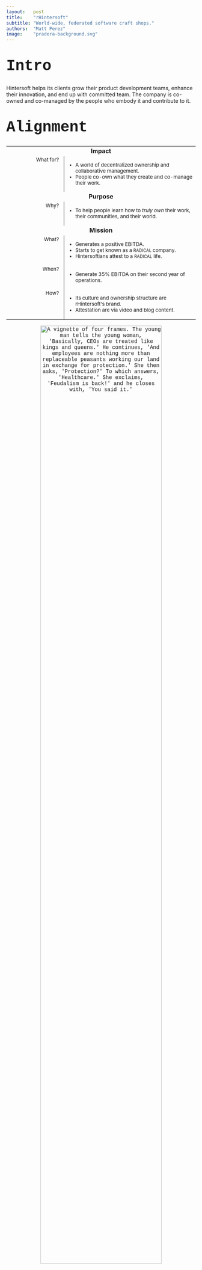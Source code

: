 ```yaml
---
layout:   post
title:    "rHintersoft"
subtitle: "World-wide, federated software craft shops."
authors:  "Matt Perez"
image:    "pradera-background.svg"
---
```


<div style="display: none; ">
 <p>World-wide, federated software craft shops.</p>
</div>

<h1 style="font-size:40px; font-family:Courier New, monospace; margin-top:40px; ">Intro</h1>
 <p>Hintersoft helps its clients grow their product development teams, enhance their innovation, and end up with committed team. The company is co-owned and co-managed by the people who embody it and contribute to it.</p>

<h1 style="font-size:40px; font-family:Courier New, monospace; margin-top:40px; ">Alignment</h1>
 <table>
 <tbody style="font-size:smaller; vertical-align:top; ">
  <tr>
   <td colspan="2" style="font-weight:bold; font-size:larger; text-align:center; ">Impact</td>
  </tr>
  <tr>
   <td style="text-align:right; width:10em; padding-right:1em; border-right:1px solid black; ">What for?</td>
   <td>
    <ul>
     <li>A world of decentralized ownership and collaborative management.</li>
     <li>People co-own what they create and co-manage their work.</li>
    </ul>
   </td>
  </tr>
  <tr>
   <td colspan="2" style="font-weight:bold; font-size:larger; text-align:center; ">Purpose</td>
  </tr>
  <tr>
   <td style="text-align:right; width:10em; padding-right:1em; border-right:1px solid black; ">Why?</td>
   <td>
    <ul>
     <li>To help people learn how to <em>truly own</em> their work, their communities, and their world.</li>
    </ul>
   </td>
  </tr>
  <tr>
   <td colspan="2" style="font-weight:bold; font-size:larger; text-align:center; ">Mission</td>
  </tr>
  <tr>
   <td style="text-align:right; width:10em; padding-right:1em; border-right:1px solid black; ">What?</td>
   <td>
    <ul>
     <li>Generates a positive EBITDA.</li>
     <li>Starts to get known as a <span style="font-size:smaller; ">RADICAL</span> company.</li>
     <li>Hintersoftians attest to a <span style="font-size:smaller; ">RADICAL</span> life.</li>
    </ul>
   </td>
  </tr>
  <tr>
   <td style="text-align:right; width:10em; padding-right:1em; border-right:1px solid black; ">When?</td>
   <td>
    <ul>
     <li>Generate 35% EBITDA on their second year of operations.</li>
    </ul>
   </td>
  </tr>
  <tr>
   <td style="text-align:right; width:10em; padding-right:1em; border-right:1px solid black; ">How?</td>
   <td>
    <ul>
     <li>Its culture and ownership structure are rHintersoft's brand.</li>
     <li>Attestation are via video and blog content.</li>
    </ul>
   </td>
  </tr>
 </tbody>
 <table>

 <p style="font-family:courier new, sans-serif; text-align:center; padding:0; margin:0; ">
  <img src="/assets/img/feudalism-is-back-square.svg" alt="A vignette of four frames. The young man tells the young woman, 'Basically, CEOs are treated like kings and queens.' He continues, 'And employees are nothing more than replaceable peasants working our land in exchange for protection.' She then asks, 'Protection?' To which answers, 'Healthcare.' She exclaims, 'Feudalism is back!' and he closes with, 'You said it.'" title="Feudalism is back-square" style="width: 80%; ">
 </p>

<h1 style="font-size:40px; font-family:Courier New, monospace; margin-top:40px; ">Origin Story</h1>
 <p>Most companies are owned and operated like feudal estates: commands flow down and wealth flows up.</p>
 <p>In a FIAT business, you help create a revenue stream, the business brand, its copyrights, patents, contracts, customer loyalty, and its growing equity value. But as an employee, you don’t own any of it. In exchange for your work, you get a wage and maybe a few other benefits like health insurance.</p>
 <p>A RADICAL company like Hintersoft makes it possible for the people who embody it to take control of their lives, behave as adults, and take full ownership over what they create. Hintersoft is co-owned and co-managed by you and all the people who contribute to it. It is a community of people who come together to contribute broad value to society and make an impact on the world.<sup><a href="#bookmark=id.sp4lps9hxtyk">2</a></sup></p>

<h1 style="font-size:40px; font-family:Courier New, monospace; margin-top:40px; ">How It Works</h1>
 <p>Hintersoftians work in a healthy environment, physically and psychologically safe. This is just not a promise: as co-owners, Hintersoftians can make sure it works this way. When it gets off the rails, Hintersoftians, as co-owners, can put it back on track.</p>
 <table>
 <tbody style="font-size:smaller; vertical-align:top; ">
  <tr>
   <td>
    <p style="text-align: right">Joining a Client</p>
   </td>
   <td>
    <ul>
     <li>After an agreement is signed with the client, anybody can join the team. If the member is already part of another team, he would have to work out a transition plan to keep everybody whole.</li>
    </ul>
   </td>
  </tr>
  <tr>
   <td colspan="2"></td>
  </tr>
  <tr>
   <td>
    <p style="text-align: right">Leaving a Client</p>
   </td>
   <td>
    <ul>
     <li>You could leave because you found something better aligned with what you want to do (see <a href="#heading=h.7ho9csrw1ee2">Joining a Client</a>). Or you may want to leave because your current client is not working for you. Maybe your work is not meaningful any more, or maybe you no longer get a good feeling out of being part of their team.</li>
     <li>In either case, you have to have that conversation with your client first and work out a transition plan.</li>
    </ul>
   </td>
  </tr>
  <tr>
   <td colspan="2"></td>
  </tr>
  <tr>
   <td>
    <p style="text-align: right">Predictability</p>
   </td>
   <td>
    <ul>
     <li>When a Hintersoftian decides to leave a client, her income, health insurance, and his ownership are not at risk. This gives Hintersoftians the wherewithal to have full control over their lives.</li>
    </ul>
   </td>
  </tr>
  <tr>
   <td colspan="2"></td>
  </tr>
  <tr>
   <td>
    <p style="text-align: right">Investments</p>
   </td>
   <td>
    <ul>
     <li>You can propose funding a new project simply by putting up a Banner. (See <a href="#heading=h.y06dr3dikzaw">References</a>).</li>
    </ul>
   </td>
  </tr>
  <tr>
   <td colspan="2"></td>
  </tr>
  <tr>
   <td>
    <p style="text-align: right">Mind the Business</p>
   </td>
   <td>
    <ul>
     <li>As a co-owner, you need to mind the Hintersoft business. Not “to put food on the table,” but as a commitment to yourself and the other co-owners.</li>
    </ul>
   </td>
  </tr>
  <tr>
   <td colspan="2"></td>
  </tr>
  <tr>
   <td>
    <p style="text-align: right">Predictable Recurring Income<br>(PRI)</p>
   </td>
   <td>You decide how much wealth to extract from the company to take care of your recurring expenses (see <a href="#heading=h.y06dr3dikzaw">References</a>).
    <ul>
     <li>We still have to make the company work financially. This is not a magic wand to fend off hard situations or avoid difficult decisions.</li>
    </ul>
   </td>
  </tr>
  <tr>
   <td colspan="2"></td>
  </tr>
  <tr>
   <td>
    <p style="text-align: right">Stay Healthy</p>
   </td>
   <td>
    <ul>
     <li>A big part of making the business work includes keeping yourself and each other healthy. If the work is not contributing to your wellbeing, then it’s time to make a change, for everybody’s sake.</li>
    </ul>
   </td>
  </tr>
  <tr>
   <td colspan="2"></td>
  </tr>
  <tr>
   <td>
    <p style="text-align: right">Experiment and Thrive</p>
   </td>
   <td>
    <ul>
     <li>Experimentation is basic to the success of Hintersoft. There are consequences to your actions, but it is not paupery or slow death. More like clean up and learn.</li>
    </ul>
   </td>
  </tr>
  <tr>
   <td colspan="2"></td>
  </tr>
  <tr>
   <td>
    <p style="text-align: right">Miscellaneous</p>
   </td>
   <td>
    <ul>
     <li>Hintersoftians can work on the latest and greatest technology regardless of where they live. Hintersoftians may work for companies located in places like the San Francisco Bay Area, London, or São Paulo, but they don't have to live there.</li>
     <li>Time zone alignment and physical proximity are still important. People want to talk to people who are working on the same problem.</li>
     <li>Hintersoftians may prefer to live close to where they grew up or at a place where they choose to raise a family. Everyone has their reason for choosing the place they call home.</li>
     <li>This decentralization of location brings sustained growth and wealth to the hinterlands. Not just financial wealth, but also cultural wealth and more diversity.</li>
    </ul>
   </td>
  </tr>
  <tr>
   <td colspan="2"></td>
  </tr>
 </table>

<h1 style="font-size:50px; font-family:Courier New, monospace; text-align:center; margin: 60px 0 20px 0; ">Glossary</h1>
 <h2 style="font-size:40px; font-family:Courier New, monospace; margin-top:40px; ">Hinterfolks</h2>
  <p>Includes Hintersoftians and Hintersoft's clients, ex-clients, affiliates, ex-Hintersoftians, etc.</p>
 <h2 style="font-size:40px; font-family:Courier New, monospace; margin-top:40px; ">Hintersoftians</h2>
  <p>Hintersoft co-owners.</p>
 <h2 style="font-size:40px; font-family:Courier New, monospace; margin-top:40px; ">Product Developers</h2>
  <p>Everybody in the team who contributes to making software products and tools. It includes UX/UI, Interaction Designers, Graphics Designers, Product Stewards, Manual Testers, Programers, and the cleaning crew. Altogether they are referred to as product developers.</p>

<h1 style="font-size:50px; font-family:Courier New, monospace; text-align:center; margin: 60px 0 20px 0; ">RELATED</h1>
 <ul>
  <li><span style="font-size:smaller; ">RADICAL</span> COMPANIES,</li>
  <ul>
    <li><a>EN</a>: <a></a></li>
    <li><a>ES</a>: <a></a></li>
    <li>For the Impatient: <span style="font-size:smaller; ">RAD</span>s, PRI, etc.: <a></a></li>
    <li>Frequently asked questions (FAQ): <a></a></li>
  </ul>
  <li>The Missing Chapters,</li>
  <ul>
    <li><a>RADICAL COIN</a></li>
    <li><a>RADICAL LAND</a></li>
    <li><a>RADICAL GOVERNMENT</a></li> 
  </ul>
  <li>rCompanies</li>
  <ul>
    <li>rPRADERA MEDIA</li>
    <ul>
      <li><a>PRADERA SHELF</a></li>
      <li><a>PRADERA READER</a></li>
      <li><a>RADICALS.LIVE!</a></li>
      <li><a>RADICAL MBA</a></li>  
    </ul>
    <li><a>rHatchery</a></li>
    <li><a>rCircuit</a></li>
    <li><a>rPlayGym</a></li>
    <li><a>rEnsemble</a></li>
    <ul>
      <li><a>rTranslate</a></li>
      <li><a>rSparkle</a></li>
      <li><a>rStayHome</a></li>
      <li><a>KidsCare</a></li>
    </ul>
  </ul>
  <li>Startups</li>
  <ul>
    <li><a>rBuddyNeighbor</a></li>
    <li><a>rNextBright</a></li>
    <li><a>rHintersoft</a></li> 
  </ul>
  <li>rProjects</li>
  <ul>
    <li><a>REMARK!</a></li>
    <li><a>RADs!</a></li>
    <li><a>Attentive UI</a></li>
  </ul>
 </ul>